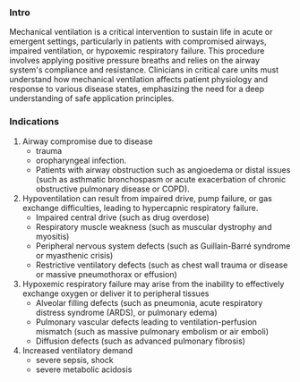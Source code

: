 ### Intro
Mechanical ventilation is a critical intervention to sustain life in acute or emergent settings, particularly in patients with compromised airways, impaired ventilation, or hypoxemic respiratory failure. This procedure involves applying positive pressure breaths and relies on the airway system's compliance and resistance. Clinicians in critical care units must understand how mechanical ventilation affects patient physiology and response to various disease states, emphasizing the need for a deep understanding of safe application principles.

### Indications
1. Airway compromise due to disease 
    - trauma
    - oropharyngeal infection.
    - Patients with airway obstruction such as angioedema or distal issues (such as asthmatic bronchospasm or acute exacerbation of chronic obstructive pulmonary disease or COPD).
2. Hypoventilation can result from impaired drive, pump failure, or gas exchange difficulties, leading to hypercapnic respiratory failure.
    - Impaired central drive (such as drug overdose)
    - Respiratory muscle weakness (such as muscular dystrophy and myositis)
    - Peripheral nervous system defects (such as Guillain-Barré syndrome or myasthenic crisis)
    - Restrictive ventilatory defects (such as chest wall trauma or disease or massive pneumothorax or effusion)
3. Hypoxemic respiratory failure may arise from the inability to effectively exchange oxygen or deliver it to peripheral tissues
    - Alveolar filling defects (such as pneumonia, acute respiratory distress syndrome (ARDS), or pulmonary edema)
    - Pulmonary vascular defects leading to ventilation-perfusion mismatch (such as massive pulmonary embolism or air emboli)
    - Diffusion defects (such as advanced pulmonary fibrosis)
4. Increased ventilatory demand
    - severe sepsis, shock
    - severe metabolic acidosis